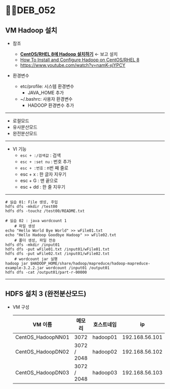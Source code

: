 # DEB_052



## VM Hadoop 설치

* 참조
  * **[CentOS/RHEL 8에 Hadoop 설치하기](https://tdoodle.tistory.com/entry/How-To-Install-and-Configure-Hadoop-on-CentOSRHEL-8)** ← 보고 설치
  * [How To Install and Configure Hadoop on CentOS/RHEL 8](https://tecadmin.net/install-hadoop-centos-8/)
  * https://www.youtube.com/watch?v=namK-xjYPCY

* 환경변수
  * etc/profile: 시스템 환경변수
    * JAVA_HOME 추가
  * ~/.bashrc: 사용자 환경변수
    * HADOOP 환경변수 추가

---

* 로컬모드
* 유사분산모드
* 완전분산모드 

---

* VI 기능
  * `esc + :/검색값` : 검색
  * `esc + :set nu` : 번호 추가
  * `esc + :번호` : n번 째 줄로
  * esc + x : 한 글자 지우기
  * esc + G : 맨 끝으로
  * esc + dd : 한 줄 지우기

---

```shell
# 실습 01: File 생성, 주입	
hdfs dfs -mkdir /test00
hdfs dfs -touchz /test00/README.txt

# 실습 02 : java wordcount 1
	# 파일 생성
echo "Hello World Bye World" >> wFile01.txt
echo "Hello Hadoop Goodbye Hadoop" >> wFile02.txt
	# 폴더 생성, 파일 전송
hdfs dfs -mkdir /input01
hdfs dfs -put wFile01.txt /input01/wFile01.txt
hdfs dfs -put wFile02.txt /input01/wFile02.txt
	# wordcount jar 실행
hadoop jar $HADOOP_HOME/share/hadoop/mapreduce/hadoop-mapreduce-example-3.2.2.jar wordcount /input01 /output01
hdfs dfs -cat /output01/part-r-00000
```

---

## HDFS 설치 3 (완전분산모드)

* VM 구성

  | VM 이름           | 메모리      | 호스트네임 | ip             |
  | ----------------- | ----------- | ---------- | -------------- |
  | CentOS_HadoopNN01 | 3072        | hadoop01   | 192.168.56.101 |
  | CentOS_HadoopDN02 | 3072 / 2048 | hadoop02   | 192.168.56.102 |
  | CentOS_HadoopDN03 | 3072 / 2048 | hadoop03   | 192.168.56.103 |

  
